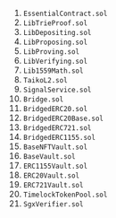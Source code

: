
1. `EssentialContract.sol`
2. `LibTrieProof.sol`
3. `LibDepositing.sol`
4. `LibProposing.sol`
5. `LibProving.sol`
6. `LibVerifying.sol`
7. `Lib1559Math.sol`
8. `TaikoL2.sol`
9. `SignalService.sol`
10. `Bridge.sol`
11. `BridgedERC20.sol`
12. `BridgedERC20Base.sol`
13. `BridgedERC721.sol`
14. `BridgedERC1155.sol`
15. `BaseNFTVault.sol`
16. `BaseVault.sol`
17. `ERC1155Vault.sol`
18. `ERC20Vault.sol`
19. `ERC721Vault.sol`
20. `TimelockTokenPool.sol`
21. `SgxVerifier.sol`

